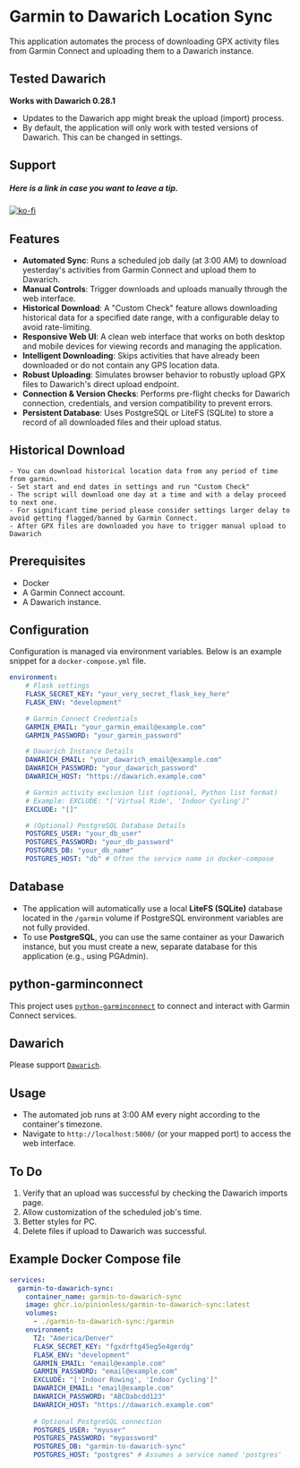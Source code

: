 # Garmin to Dawarich Location Sync

This application automates the process of downloading GPX activity files from Garmin Connect and uploading them to a Dawarich instance.

## Tested Dawarich
**Works with Dawarich 0.28.1**
- Updates to the Dawarich app might break the upload (import) process.
- By default, the application will only work with tested versions of Dawarich. This can be changed in settings.

## Support
##### Here is a link in case you want to leave a tip.
[![ko-fi](https://ko-fi.com/img/githubbutton_sm.svg)](https://ko-fi.com/V7V71FGZRZ)

## Features
*   **Automated Sync**: Runs a scheduled job daily (at 3:00 AM) to download yesterday's activities from Garmin Connect and upload them to Dawarich.
*   **Manual Controls**: Trigger downloads and uploads manually through the web interface.
*   **Historical Download**: A "Custom Check" feature allows downloading historical data for a specified date range, with a configurable delay to avoid rate-limiting.
*   **Responsive Web UI**: A clean web interface that works on both desktop and mobile devices for viewing records and managing the application.
*   **Intelligent Downloading**: Skips activities that have already been downloaded or do not contain any GPS location data.
*   **Robust Uploading**: Simulates browser behavior to robustly upload GPX files to Dawarich's direct upload endpoint.
*   **Connection & Version Checks**: Performs pre-flight checks for Dawarich connection, credentials, and version compatibility to prevent errors.
*   **Persistent Database**: Uses PostgreSQL or LiteFS (SQLite) to store a record of all downloaded files and their upload status.

## Historical Download
    - You can download historical location data from any period of time from garmin.
    - Set start and end dates in settings and run "Custom Check"
    - The script will download one day at a time and with a delay proceed to next one.
    - For significant time period please consider settings larger delay to avoid getting flagged/banned by Garmin Connect.
    - After GPX files are downloaded you have to trigger manual upload to Dawarich

## Prerequisites

*   Docker
*   A Garmin Connect account.
*   A Dawarich instance.

## Configuration

Configuration is managed via environment variables. Below is an example snippet for a `docker-compose.yml` file.

```yaml
environment:
    # Flask settings
    FLASK_SECRET_KEY: "your_very_secret_flask_key_here"
    FLASK_ENV: "development"

    # Garmin Connect Credentials
    GARMIN_EMAIL: "your_garmin_email@example.com"
    GARMIN_PASSWORD: "your_garmin_password"

    # Dawarich Instance Details
    DAWARICH_EMAIL: "your_dawarich_email@example.com"
    DAWARICH_PASSWORD: "your_dawarich_password"
    DAWARICH_HOST: "https://dawarich.example.com"

    # Garmin activity exclusion list (optional, Python list format)
    # Example: EXCLUDE: "['Virtual Ride', 'Indoor Cycling']"
    EXCLUDE: "[]"

    # (Optional) PostgreSQL Database Details
    POSTGRES_USER: "your_db_user"
    POSTGRES_PASSWORD: "your_db_password"
    POSTGRES_DB: "your_db_name"
    POSTGRES_HOST: "db" # Often the service name in docker-compose
```

## Database
- The application will automatically use a local **LiteFS (SQLite)** database located in the `/garmin` volume if PostgreSQL environment variables are not fully provided.
- To use **PostgreSQL**, you can use the same container as your Dawarich instance, but you must create a new, separate database for this application (e.g., using PGAdmin).

## python-garminconnect
This project uses [`python-garminconnect`](https://github.com/cyberjunky/python-garminconnect) to connect and interact with Garmin Connect services.

## Dawarich
Please support [`Dawarich`](https://github.com/Freika/dawarich).

## Usage
*   The automated job runs at 3:00 AM every night according to the container's timezone.
*   Navigate to `http://localhost:5000/` (or your mapped port) to access the web interface.

## To Do
1. Verify that an upload was successful by checking the Dawarich imports page.
2. Allow customization of the scheduled job's time.
3. Better styles for PC.
4. Delete files if upload to Dawarich was successful.

## Example Docker Compose file
```yaml
services:
  garmin-to-dawarich-sync:
    container_name: garmin-to-dawarich-sync
    image: ghcr.io/pinionless/garmin-to-dawarich-sync:latest
    volumes:
      - ./garmin-to-dawarich-sync:/garmin
    environment:
      TZ: "America/Denver"
      FLASK_SECRET_KEY: "fgxdrftg45eg5e4gerdg"
      FLASK_ENV: "development"
      GARMIN_EMAIL: "email@example.com"
      GARMIN_PASSWORD: "email@example.com"
      EXCLUDE: "['Indoor Rowing', 'Indoor Cycling']"
      DAWARICH_EMAIL: "email@example.com"
      DAWARICH_PASSWORD: "ABCDabcdd123"
      DAWARICH_HOST: "https://dawarich.example.com"
      
      # Optional PostgreSQL connection
      POSTGRES_USER: "myuser"
      POSTGRES_PASSWORD: "mypassword"
      POSTGRES_DB: "garmin-to-dawarich-sync"
      POSTGRES_HOST: "postgres" # Assumes a service named 'postgres'
```
